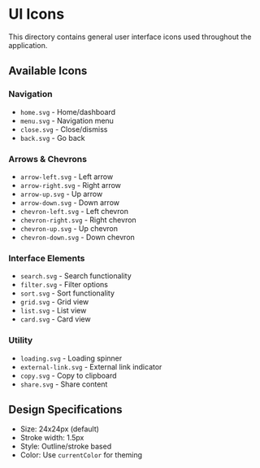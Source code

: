 # UI Icons

This directory contains general user interface icons used throughout the application.

## Available Icons

### Navigation
- `home.svg` - Home/dashboard
- `menu.svg` - Navigation menu
- `close.svg` - Close/dismiss
- `back.svg` - Go back

### Arrows & Chevrons
- `arrow-left.svg` - Left arrow
- `arrow-right.svg` - Right arrow
- `arrow-up.svg` - Up arrow
- `arrow-down.svg` - Down arrow
- `chevron-left.svg` - Left chevron
- `chevron-right.svg` - Right chevron
- `chevron-up.svg` - Up chevron
- `chevron-down.svg` - Down chevron

### Interface Elements
- `search.svg` - Search functionality
- `filter.svg` - Filter options
- `sort.svg` - Sort functionality
- `grid.svg` - Grid view
- `list.svg` - List view
- `card.svg` - Card view

### Utility
- `loading.svg` - Loading spinner
- `external-link.svg` - External link indicator
- `copy.svg` - Copy to clipboard
- `share.svg` - Share content

## Design Specifications

- Size: 24x24px (default)
- Stroke width: 1.5px
- Style: Outline/stroke based
- Color: Use `currentColor` for theming